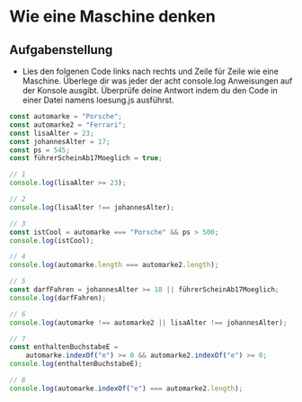 # Wie eine Maschine denken

## Aufgabenstellung

-   Lies den folgenen Code links nach rechts und Zeile für Zeile wie eine Maschine. Überlege dir was jeder der acht console.log Anweisungen auf der Konsole ausgibt. Überprüfe deine Antwort indem du den Code in einer Datei namens loesung.js ausführst.

```js
const automarke = "Porsche";
const automarke2 = "Ferrari";
const lisaAlter = 23;
const johannesAlter = 17;
const ps = 545;
const führerScheinAb17Moeglich = true;

// 1
console.log(lisaAlter >= 23);

// 2
console.log(lisaAlter !== johannesAlter);

// 3
const istCool = automarke === "Porsche" && ps > 500;
console.log(istCool);

// 4
console.log(automarke.length === automarke2.length);

// 5
const darfFahren = johannesAlter >= 18 || führerScheinAb17Moeglich;
console.log(darfFahren);

// 6
console.log(automarke !== automarke2 || lisaAlter !== johannesAlter);

// 7
const enthaltenBuchstabeE =
    automarke.indexOf("e") >= 0 && automarke2.indexOf("e") >= 0;
console.log(enthaltenBuchstabeE);

// 8
console.log(automarke.indexOf("e") === automarke2.length);
```
